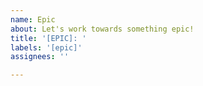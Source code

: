 ```yaml
---
name: Epic
about: Let's work towards something epic!
title: '[EPIC]: '
labels: '[epic]'
assignees: ''

---
```


